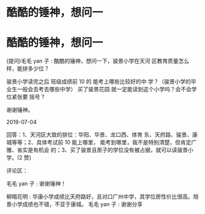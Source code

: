 # 酷酷的锤神，想问一

# 酷酷的锤神，想问一

(提问)毛毛 yan 子 : 酷酷的锤神，想问一下，骏景小学在天河 区教育质量怎么样，能排多少位？

骏景小学读完之后 班级成绩前 10 的 能考上哪些比较好的中 学？（骏景小学的毕业生一般会去考去哪些中学） 买了骏景花园 就一定能读到这个小学吗？会不会学位紧张要 摇号？

谢谢锤神。

2019-07-04

回答：1、天河区大致的排位：华阳、华景、龙口西、体育 东、天府路、骏景、康城等等；2、具体考试前 10 能上哪里， 能考到哪里，我不是特别清楚，但肯定广雅、省实是有机会 的；3、买了骏景且房子的学位没有被占据，就可以读骏景小 学。(2 赞)

评论区：

毛毛 yan 子 : 谢谢锤神！

柳暗花明 : 华康小学成绩比天府路好，且对口广州中学，其学位房性价比很高。旭景小学成绩也不错，不亚于康城。 毛毛 yan 子 : 谢谢分享